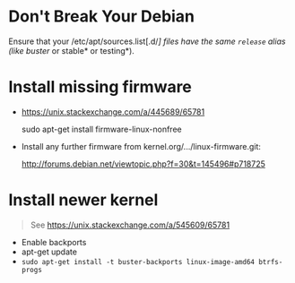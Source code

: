 # Don't Break Your Debian

Ensure that your /etc/apt/sources.list[.d/*] files have the same `release` alias (like buster* or stable* or testing*). 

 
# Install missing firmware

* https://unix.stackexchange.com/a/445689/65781

    sudo apt-get install firmware-linux-nonfree 

* Install any further firmware from kernel.org/.../linux-firmware.git:

  http://forums.debian.net/viewtopic.php?f=30&t=145496#p718725

# Install newer kernel 

> See https://unix.stackexchange.com/a/545609/65781

* Enable backports
* apt-get update 
* `sudo apt-get install -t buster-backports linux-image-amd64 btrfs-progs`

